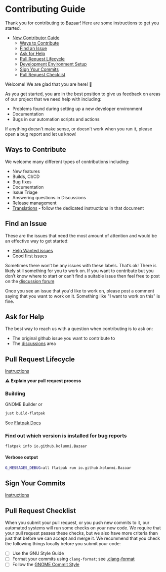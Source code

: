 # Contributing Guide

Thank you for contributing to Bazaar! Here are some instructions to get you started. 

* [New Contributor Guide](#contributing-guide)
  * [Ways to Contribute](#ways-to-contribute)
  * [Find an Issue](#find-an-issue)
  * [Ask for Help](#ask-for-help)
  * [Pull Request Lifecycle](#pull-request-lifecycle)
  * [Development Environment Setup](#development-environment-setup)
  * [Sign Your Commits](#sign-your-commits)
  * [Pull Request Checklist](#pull-request-checklist)

Welcome! We are glad that you are here! 💖

As you get started, you are in the best position to give us feedback on areas of
our project that we need help with including:

* Problems found during setting up a new developer environment
* Documentation
* Bugs in our automation scripts and actions

If anything doesn't make sense, or doesn't work when you run it, please open a
bug report and let us know!

## Ways to Contribute

We welcome many different types of contributions including:

* New features
* Builds, CI/CD
* Bug fixes
* Documentation
* Issue Triage
* Answering questions in Discussions
* Release management
* [Translations](https://github.com/kolunmi/bazaar/blob/master/TRANSLATORS.md) - follow the dedicated instructions in that document

## Find an Issue

These are the issues that need the most amount of attention and would be an effective way to get started:

- [Help Wanted issues](https://github.com/kolunmi/bazaar/issues?q=is%3Aissue%20state%3Aopen%20label%3A%22help%20wanted%22)
- [Good first issues](https://github.com/kolunmi/bazaar/issues?q=is%3Aissue%20state%3Aopen%20label%3A%22good%20first%20issue%22)

Sometimes there won’t be any issues with these labels. That’s ok! There is
likely still something for you to work on. If you want to contribute but you
don’t know where to start or can't find a suitable issue then feel free to post on the [discussion forum](https://github.com/kolunmi/bazaar/discussions)

Once you see an issue that you'd like to work on, please post a comment saying
that you want to work on it. Something like "I want to work on this" is fine.

## Ask for Help

The best way to reach us with a question when contributing is to ask on:

* The original github issue you want to contribute to
* The [discussions](https://github.com/kolunmi/bazaar/discussions) area

## Pull Request Lifecycle

[Instructions](https://contribute.cncf.io/maintainers/github/templates/required/contributing/#pull-request-lifecycle)

⚠️ **Explain your pull request process**

### Building

GNOME Builder or

```sh
just build-flatpak
```

See [Flatpak Docs](https://docs.flatpak.org/en/latest/flatpak-builder.html)

### Find out which version is installed for bug reports

```sh
flatpak info io.github.kolunmi.Bazaar
```

#### Verbose output
```sh
G_MESSAGES_DEBUG=all flatpak run io.github.kolunmi.Bazaar
```

## Sign Your Commits

[Instructions](https://contribute.cncf.io/maintainers/github/templates/required/contributing/#sign-your-commits)

## Pull Request Checklist

When you submit your pull request, or you push new commits to it, our automated
systems will run some checks on your new code. We require that your pull request
passes these checks, but we also have more criteria than just that before we can
accept and merge it. We recommend that you check the following things locally
before you submit your code:

- [ ] Use the GNU Style Guide
- [ ] Format your commits using `clang-format`; see [.clang-format](/.clang-format)
- [ ] Follow the [GNOME Commit Style](https://handbook.gnome.org/development/commit-messages.html)
